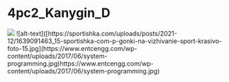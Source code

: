 # 4pc2_Kanygin_D
<img src="https://github.com/blackcater/blackcater/raw/main/images/Hi.gif"/>
![alt-text]([https://sportishka.com/uploads/posts/2021-12/1639091463_15-sportishka-com-p-gonki-na-vizhivanie-sport-krasivo-foto-15.jpg](https://www.entcengg.com/wp-content/uploads/2017/06/system-programming.jpg)https://www.entcengg.com/wp-content/uploads/2017/06/system-programming.jpg)
